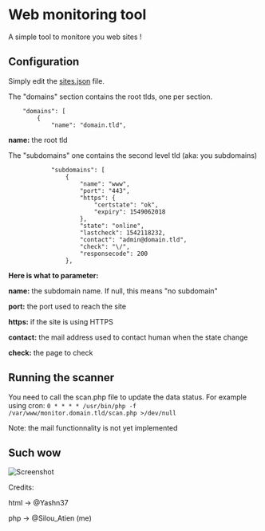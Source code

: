 # Web monitoring tool

A simple tool to monitore you web sites !


## Configuration

Simply edit the [sites.json](sites.json) file.

The "domains" section contains the root tlds, one per section.
```
    "domains": [
        {
            "name": "domain.tld",
```
**name:** the root tld

The "subdomains" one contains the second level tld (aka: you subdomains)
```
            "subdomains": [
                {
                    "name": "www",
                    "port": "443",
                    "https": {
                        "certstate": "ok",
                        "expiry": 1549062018
                    },
                    "state": "online",
                    "lastcheck": 1542118232,
                    "contact": "admin@domain.tld",
                    "check": "\/",
                    "responsecode": 200
                },
```

**Here is what to parameter:**

**name:** the subdomain name. If null, this means "no subdomain"

**port:** the port used to reach the site

**https:** if the site is using HTTPS

**contact:** the mail address used to contact human when the state change

**check:** the page to check

## Running the scanner

You need to call the scan.php file to update the data status.
For example using cron:
```0 * * * * /usr/bin/php -f /var/www/monitor.domain.tld/scan.php >/dev/null```

Note: the mail functionnality is not yet implemented

## Such wow

![Screenshot](https://github.com/SilouFr/Web-monitoring/blob/master/screenshot.jpg)

Credits:

html -> @Yashn37

php -> @Silou_Atien (me)
